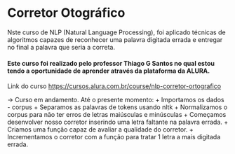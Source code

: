 # Corretor Otográfico

Nste curso de NLP (Natural Language Processing), foi aplicado técnicas de algoritmos capazes de reconhecer uma palavra digitada errada e entregar no final a palavra que seria a correta.

#### Este curso foi realizado pelo professor Thiago G Santos no qual estou tendo a oportunidade de aprender através da plataforma da ALURA.

Link do curso https://cursos.alura.com.br/course/nlp-corretor-ortografico

 -> Curso em andamento.
 Até o presente momento:
     + Importamos os dados - corpus
     + Separamos as palavras de tokens usando nltk
     + Normalizamos o corpus para não ter erros de letras maiúsculas e minúsculas
     + Começamos desenvolver nosso corretor inserindo uma letra faltante na palavra errada.
     + Criamos uma função capaz de avaliar a qualidade do corretor.
     + Incrementamos o corretor com a função para tratar 1 letra a mais digitada errada.